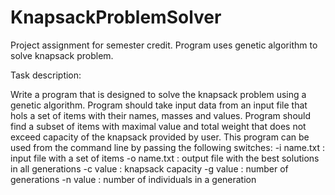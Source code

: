 # KnapsackProblemSolver
Project assignment for semester credit. Program uses genetic algorithm to solve knapsack problem.

Task description: 

Write a program that is designed to solve the knapsack problem using a genetic algorithm. Program should take
input data from an input file that hols a set of items with their names, masses and values. Program should find a
subset of items with maximal value and total weight that does not exceed capacity of the knapsack provided by
user.
This program can be used from the command line by passing the following switches:
-i name.txt : input file with a set of items
-o name.txt : output file with the best solutions in all generations
-c value : knapsack capacity
-g value : number of generations
-n value : number of individuals in a generation
